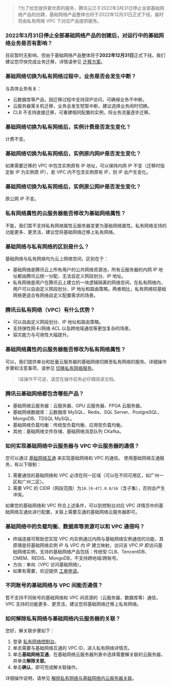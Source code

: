 >?为了给您提供更优质的服务，腾讯云已于2022年3月31日停止全部基础网络产品的创建，基础网络产品整体也将于2022年12月31日正式下线，届时将由私有网络 VPC 下对应产品提供服务。
>

### 2022年3月31日停止全部基础网络产品的创建后，对运行中的基础网络业务是否有影响？
目前暂时无影响，但由于基础网络产品整体将于**2022年12月31日**正式下线，我们建议您尽快完成业务迁移，详情请参见 [迁移方案](https://cloud.tencent.com/document/product/215/44696)。

### 基础网络切换为私有网络过程中，业务是否会发生中断？
与具体业务有关：
+ 云数据库等产品，因迁移过程中支持双IP访问，可确保业务不中断。
+ 云服务器需关机迁移，业务会发生短暂中断，建议选择业务闲时切换。
+ CLB 不支持直接迁移，可重建相同配置的实例，将业务流量逐步迁移。

### 基础网络切换为私有网络后，实例计费是否发生变化？
计费不变。

### 基础网络切换为私有网络后，实例原内网IP是否发生变化？
如果需要迁移的 VPC 中包含实例原有 IP 地址，可以保持内网 IP 不变（迁移时指定新 IP 为实例原 IP），若 VPC 内不包含实例原有 IP，则 IP 会产生变化。

### 基础网络切换为私有网络后，实例原公网IP是否发生变化？
原公网 IP 不变。

### 私有网络属性的云服务器能否修改为基础网络属性？
不能，我们暂不支持私有网络属性云服务器变更为基础网络属性。私有网络支持的功能更多、更灵活，建议您将基础网络迁移上私有网络。

### 基础网络与私有网络的区别是什么？
基础网络与私有网络均为云上网络空间，区别在于：
- 基础网络是腾讯云上所有用户的公共网络资源池，所有云服务器的内网 IP 地址都由腾讯云统一分配，无法自定义网段划分、IP 地址。
- 私有网络是用户在腾讯云上建立的一块逻辑隔离的网络空间，在私有网络内，用户可以自由定义网段划分、IP 地址和路由策略。两者相比，私有网络较基础网络更适合有网络自定义配置需求的场景。

### 腾讯云私有网络（VPC）有什么优势？
- 可以自由定义网段划分、IP 地址和路由策略。
- 支持弹性网卡/网络 ACL 以及跨地域通信等更加复杂的场景。
- 容灾能力与可用性大幅提升。

### 基础网络属性的云服务器能否修改为私有网络属性？ 
可以，我们提供单台和批量云服务器的基础网络切换至私有网络的服务。详细操作步骤和注意事项，请参见 [切换私有网络服务](https://cloud.tencent.com/document/product/213/20278#.E5.9F.BA.E7.A1.80.E7.BD.91.E7.BB.9C.E5.88.87.E6.8D.A2.E7.A7.81.E6.9C.89.E7.BD.91.E7.BB.9C)。
>!该操作不可逆，请您在操作前务必仔细阅读文档。



### 腾讯云基础网络都包含哪些产品？
- 基础网络云服务器：云服务器、GPU 云服务器、FPGA 云服务器。
- 基础网络数据库：云数据库 MySQL、Redis、SQL Server、PostgreSQL、MongoDB、TDSQL MySQL。
- 基础网络负载均衡：传统型负载均衡、应用型负载均衡。
- 其他：基础网络文件存储、基础网络消息队列 CKafka。

### 如何实现基础网络中云服务器与 VPC 中云服务器的通信？
您可以通过 [基础网络互通](https://cloud.tencent.com/document/product/215/20083) 来实现基础网络和 VPC 的通信。
使用基础网络互通服务，有以下限制：
1. 需要通信的基础网络和 VPC 必须在同一区域（可以在不同可用区，如广州一区和广州二区）。
2. 需要 VPC 的 CIDR（网段范围）为`10.[0-47].0.0/16`（含子集），否则会产生冲突。

如果您的基础网络和 VPC 符合上述条件，可以到控制台对应 VPC 详情页中的基础网络互通处进行配置，关联上需要互通的基础网络云服务器即可。

### 基础网络中的负载均衡、数据库等资源可以和 VPC 通信吗？
- 终端连接可帮助您实现 VPC 内实例通过内网与基础网络实例通信的功能，其原理是将基础网络实例 IP 与 VPC 内 IP 建立映射，访问该 VPC IP 即访问基础网络实例，支持的基础网络产品包括：传统型 CLB、TencentDB、CMEM、REDIS、MongoDB，不支持跨地域/跨账号。
- 方向：单向（VPC 访问基础网络）。
- 如果有需要，欢迎提供 [工单申请](https://console.cloud.tencent.com/workorder/category)。

### 不同账号的基础网络与 VPC 间能否通信？
暂不支持不同账号的基础网络和 VPC 间资源的（云服务器、数据库等）通信，VPC 支持的功能更多、更灵活，建议您将基础网络迁移上私有网络。

### 如何解除私有网络与基础网络内云服务器的关联？
您好，解关联步骤如下：
1. 登录 [私有网络控制台](https://console.cloud.tencent.com/vpc/vpc)。
2. 单击需要与基础网络互通的 VPC ID，进入私有网络详情页。
3. 单击**基础网络互通**，在基础网络云服务器列表中选择需要解关联的云服务器，并单击**解除关联**。
4. 单击**确认**，即可完成解关联操作。

详细操作说明，请参见 [解除私有网络与基础网络内云服务器关联](https://cloud.tencent.com/document/product/215/20154)。
